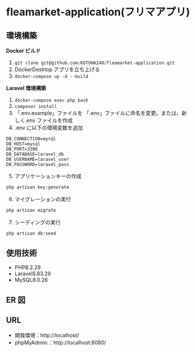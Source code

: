 # fleamarket-application(フリマアプリ)

## 環境構築

**Docker ビルド**

1. `git clone git@github.com:KOTOHA240/fleamarket-application.git`
2. DockerDesktop アプリを立ち上げる
3. `docker-compose up -d --build`

**Laravel 環境構築**

1. `docker-compose exec php bash`
2. `composer install`
3. 「.env.example」ファイルを 「.env」ファイルに命名を変更。または、新しく.env ファイルを作成
4. .env に以下の環境変数を追加

```text
DB_CONNECTION=mysql
DB_HOST=mysql
DB_PORT=3306
DB_DATABASE=laravel_db
DB_USERNAME=laravel_user
DB_PASSWORD=laravel_pass
```

5. アプリケーションキーの作成

```bash
php artisan key:generate
```

6. マイグレーションの実行

```bash
php artisan migrate
```

7. シーディングの実行

```bash
php artisan db:seed
```

## 使用技術

- PHP8.2.29
- Laravel8.83.29
- MySQL8.0.26

## ER 図

## URL

- 開発環境：http://localhost/
- phpMyAdmin:：http://localhost:8080/
